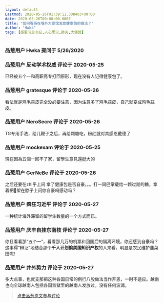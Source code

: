 ```yaml
---
layout: default
Lastmod: 2020-05-26T01:39:11.308403+00:00
date: 2020-05-26T00:00:00.000Z
title: "如何看待在墙外大使馆发放健康包的做法？"
author: "Hwka"
tags: [感恩习总书记,人心思汉,肺炎,大使馆]
---
```



### 品葱用户 **Hwka** 提问于 5/26/2020
    

    
                

### 品葱用户 **反动学术权威** 评论于 2020-05-25
        
已经被五个一和高职高专打回原形，现在没有人记得健康包了。
        
                

### 品葱用户 **gratesque** 评论于 2020-05-26
        
看法就是鸡毛蒜皮完全没必要注意，因为注意多了鸡毛蒜皮，自己就变成鸡毛蒜皮。
        
                

### 品葱用户 **NeroSecre** 评论于 2020-05-26
        
TG专用手法，给几鞭子之后，再给颗糖吃，粉红就对其感恩戴德了
        
                

### 品葱用户 **mockexam** 评论于 2020-05-25
        
現在因為五個一回不了家，留學生意見還挺大的
        
                

### 品葱用户 **GerNeBe** 评论于 2020-05-26
        
之后还要在zhi乎上问 拿了健康包是否自豪。。。打一同巴掌载给一颗过期的糖，拿着把🔪架在脖子上问你自豪吗感动吗？
        
                

### 品葱用户 **疯狂习近平** 评论于 2020-05-27
        
一种统计海外滞留的留学生数量的一个方式而已。
        
                

### 品葱用户 **庆丰自挂东南枝** 评论于 2020-05-27
        
你且看看那“五个一”，看看那几万的机票和回国后的隔离环境，你还感到自豪吗？  
这事得“辩证”地结合那个**千人计划偷美国知识产权**的人来看，明显是农民维护韭菜田呢!
        
                

### 品葱用户 **井外势力** 评论于 2020-05-27
        
多大点事，也就支那把这种各国日常的例行八股做法当作开恩，一时不适应。越南也向全球越南人包括各国监狱里的越南人发放过，没有任何波澜。
        
                





> [点击品葱原文参与讨论](https://pincong.rocks/question/26022)

